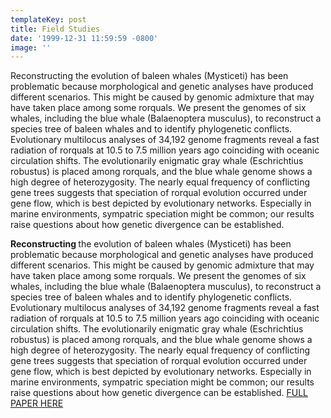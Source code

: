 ```yaml
---
templateKey: post
title: Field Studies
date: '1999-12-31 11:59:59 -0800'
image: ''
---
```

Reconstructing the evolution of baleen whales (Mysticeti) has been problematic because morphological and genetic analyses have produced different scenarios. This might be caused by genomic admixture that may have taken place among some rorquals. We present the genomes of six whales, including the blue whale (Balaenoptera musculus), to reconstruct a species tree of baleen whales and to identify phylogenetic conflicts. Evolutionary multilocus analyses of 34,192 genome fragments reveal a fast radiation of rorquals at 10.5 to 7.5 million years ago coinciding with oceanic circulation shifts. The evolutionarily enigmatic gray whale (Eschrichtius robustus) is placed among rorquals, and the blue whale genome shows a high degree of heterozygosity. The nearly equal frequency of conflicting gene trees suggests that speciation of rorqual evolution occurred under gene flow, which is best depicted by evolutionary networks. Especially in marine environments, sympatric speciation might be common; our results raise questions about how genetic divergence can be established.

<p>
<strong> Reconstructing </strong> the evolution of baleen whales (Mysticeti) has been problematic because morphological and genetic analyses have produced different scenarios. This might be caused by genomic admixture that may have taken place among some rorquals. We present the genomes of six whales, including the blue whale (Balaenoptera musculus), to reconstruct a species tree of baleen whales and to identify phylogenetic conflicts. Evolutionary multilocus analyses of 34,192 genome fragments reveal a fast radiation of rorquals at 10.5 to 7.5 million years ago coinciding with oceanic circulation shifts. The evolutionarily enigmatic gray whale (Eschrichtius robustus) is placed among rorquals, and the blue whale genome shows a high degree of heterozygosity. The nearly equal frequency of conflicting gene trees suggests that speciation of rorqual evolution occurred under gene flow, which is best depicted by evolutionary networks. Especially in marine environments, sympatric speciation might be common; our results raise questions about how genetic divergence can be established.
<a href="PDF/Rorqual whale genomic sequencing.pdf">
FULL PAPER HERE
</a>
</p>


